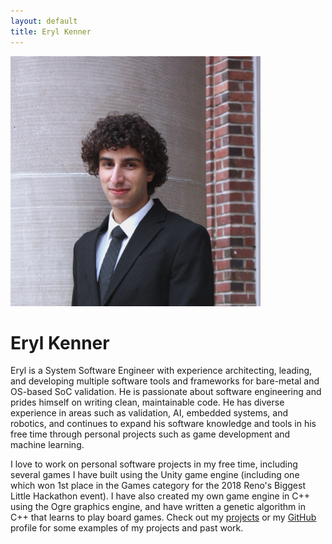 ```yaml
---
layout: default
title: Eryl Kenner
---
```


<p>
<img src="/assets/images/Eryl_Kenner.jpg" width="400" height="400" id="pic_eryl_kenner">

<h1>Eryl Kenner</h1>
<p>
Eryl is a System Software Engineer with experience architecting, leading, and developing multiple software tools and frameworks for bare-metal and OS-based SoC validation. He is passionate about software engineering and prides himself on writing clean, maintainable code. He has diverse experience in areas such as validation, AI, embedded systems, and robotics, and continues to expand his software knowledge and tools in his free time through personal projects such as game development and machine learning.

I love to work on personal software projects in my free time, including several games I have built using the Unity game engine (including one which won 1st place in the Games category for the 2018 Reno's Biggest Little Hackathon event). I have also created my own game engine in C++ using the Ogre graphics engine, and have written a genetic algorithm in C++ that learns to play board games. Check out my <a href="/projects">projects</a> or my <a href="https://github.com/Eryl2000">GitHub</a> profile for some examples of my projects and past work.
</p>
</p>
